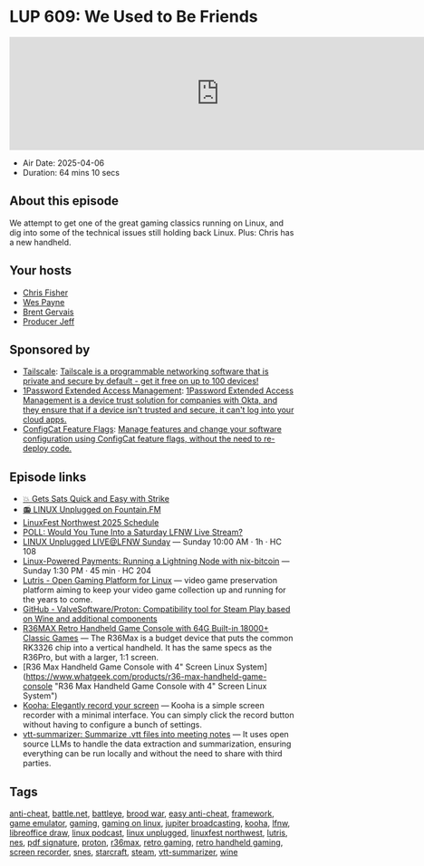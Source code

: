 # LUP 609: We Used to Be Friends

<iframe src="https://player.fireside.fm/v2/RUkczH-V+IqhFVUwW?theme=dark" width="740" height="200" frameborder="0" scrolling="no"></iframe>

* Air Date: 2025-04-06
* Duration: 64 mins 10 secs

## About this episode

We attempt to get one of the great gaming classics running on Linux, and dig into some of the technical issues still holding back Linux. Plus: Chris has a new handheld.

## Your hosts
* [Chris Fisher](https://linuxunplugged.com/hosts/chrislas)
* [Wes Payne](https://linuxunplugged.com/hosts/wes)
* [Brent Gervais](https://linuxunplugged.com/hosts/brent)
* [Producer Jeff](https://linuxunplugged.com/guests/jeff)

## Sponsored by

  * [Tailscale](http://tailscale.com/linuxunplugged): [Tailscale is a programmable networking software that is private and secure by default - get it free on up to 100 devices!](http://tailscale.com/linuxunplugged)
  * [1Password Extended Access Management](https://1password.com/unplugged): [1Password Extended Access Management is a device trust solution for companies with Okta, and they ensure that if a device isn't trusted and secure, it can't log into your cloud apps.](https://1password.com/unplugged)
  * [ConfigCat Feature Flags](https://configcat.com/unplugged): [Manage features and change your software configuration using ConfigCat feature flags, without the need to re-deploy code.](https://configcat.com/unplugged)



## Episode links

  * [💥 Gets Sats Quick and Easy with Strike](https://strike.me/ "💥 Gets Sats Quick and Easy with Strike")
  * [📻 LINUX Unplugged on Fountain.FM](https://www.fountain.fm/show/dWiuBeqpDSM86AwXRXov "📻 LINUX Unplugged  on Fountain.FM")
  * [LinuxFest Northwest 2025 Schedule](https://lfnw2025.sessionize.com/ "LinuxFest Northwest 2025 Schedule")
  * [POLL: Would You Tune Into a Saturday LFNW Live Stream?](https://strawpoll.com/kogjRdNEKg6 "POLL: Would You Tune Into a Saturday LFNW Live Stream?")
  * [LINUX Unplugged LIVE@LFNW Sunday](https://lfnw2025.sessionize.com/session/861838 "LINUX Unplugged LIVE@LFNW Sunday") — Sunday 10:00 AM · 1h · HC 108
  * [Linux-Powered Payments: Running a Lightning Node with nix-bitcoin](https://lfnw2025.sessionize.com/session/833133 "Linux-Powered Payments: Running a Lightning Node with nix-bitcoin") — Sunday 1:30 PM · 45 min · HC 204
  * [Lutris - Open Gaming Platform for Linux](https://lutris.net/ "Lutris - Open Gaming Platform for Linux") — video game preservation platform aiming to keep your video game collection up and running for the years to come.
  * [GitHub - ValveSoftware/Proton: Compatibility tool for Steam Play based on Wine and additional components](https://github.com/ValveSoftware/Proton "GitHub - ValveSoftware/Proton: Compatibility tool for Steam Play based on Wine and additional components")
  * [R36MAX Retro Handheld Game Console with 64G Built-in 18000+ Classic Games](https://www.amazon.com/dp/B0DWF4CSXT "R36MAX Retro Handheld Game Console with 64G Built-in 18000+ Classic Games") — The R36Max is a budget device that puts the common RK3326 chip into a vertical handheld. It has the same specs as the R36Pro, but with a larger, 1:1 screen.
  * [R36 Max Handheld Game Console with 4" Screen Linux System](https://www.whatgeek.com/products/r36-max-handheld-game-console "R36 Max Handheld Game Console with 4" Screen Linux System")
  * [Kooha: Elegantly record your screen](https://github.com/SeaDve/Kooha "Kooha: Elegantly record your screen") — Kooha is a simple screen recorder with a minimal interface. You can simply click the record button without having to configure a bunch of settings.
  * [vtt-summarizer: Summarize .vtt files into meeting notes](https://github.com/itsmetamike/vtt-summarizer "vtt-summarizer: Summarize .vtt files into meeting notes") — It uses open source LLMs to handle the data extraction and summarization, ensuring everything can be run locally and without the need to share with third parties.



## Tags

[anti-cheat](https://linuxunplugged.com/tags/anti-cheat), [battle.net](https://linuxunplugged.com/tags/battle.net), [battleye](https://linuxunplugged.com/tags/battleye), [brood war](https://linuxunplugged.com/tags/brood%20war), [easy anti-cheat](https://linuxunplugged.com/tags/easy%20anti-cheat), [framework](https://linuxunplugged.com/tags/framework), [game emulator](https://linuxunplugged.com/tags/game%20emulator), [gaming](https://linuxunplugged.com/tags/gaming), [gaming on linux](https://linuxunplugged.com/tags/gaming%20on%20linux), [jupiter broadcasting](https://linuxunplugged.com/tags/jupiter%20broadcasting), [kooha](https://linuxunplugged.com/tags/kooha), [lfnw](https://linuxunplugged.com/tags/lfnw), [libreoffice draw](https://linuxunplugged.com/tags/libreoffice%20draw), [linux podcast](https://linuxunplugged.com/tags/linux%20podcast), [linux unplugged](https://linuxunplugged.com/tags/linux%20unplugged), [linuxfest northwest](https://linuxunplugged.com/tags/linuxfest%20northwest), [lutris](https://linuxunplugged.com/tags/lutris), [nes](https://linuxunplugged.com/tags/nes), [pdf signature](https://linuxunplugged.com/tags/pdf%20signature), [proton](https://linuxunplugged.com/tags/proton), [r36max](https://linuxunplugged.com/tags/r36max), [retro gaming](https://linuxunplugged.com/tags/retro%20gaming), [retro handheld gaming](https://linuxunplugged.com/tags/retro%20handheld%20gaming), [screen recorder](https://linuxunplugged.com/tags/screen%20recorder), [snes](https://linuxunplugged.com/tags/snes), [starcraft](https://linuxunplugged.com/tags/starcraft), [steam](https://linuxunplugged.com/tags/steam), [vtt-summarizer](https://linuxunplugged.com/tags/vtt-summarizer), [wine](https://linuxunplugged.com/tags/wine)